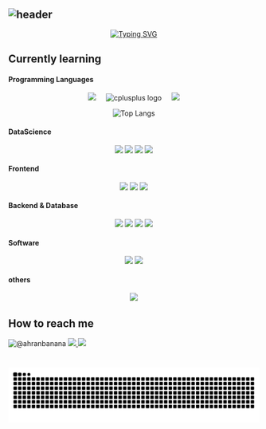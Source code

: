 ## ![header](https://capsule-render.vercel.app/api?type=Venom&color=auto&height=300&section=header&text=Hello%20Ahranah&fontColor=d6ace6&fontSize=90&animation=fadeIn)

<!--
**Ahranah/Ahranah** is a ✨ _special_ ✨ repository because its `README.md` (this file) appears on your GitHub profile.

Here are some ideas to get you started:

- 🔭 I’m currently working on ...
- 🌱 I’m currently learning ...
- 👯 I’m looking to collaborate on ...
- 🤔 I’m looking for help with ...
- 💬 Ask me about ...
- 📫 How to reach me: ...
- 😄 Pronouns: ...
- ⚡ Fun fact: ...
-->
<div align="center">
  <a href="https://git.io/typing-svg">
    <img src="https://readme-typing-svg.demolab.com?font=Fira+Code&size=15&duration=3000&pause=300&color=040122&center=true&vCenter=true&multiline=true&width=435&lines=Undergraduate+Food%26Nutrition+and+ComputerScience;Interested+in+Fintech" alt="Typing SVG">
  </a>
</div>


###
<h2 align="left">Currently learning </h2>

#### Programming Languages
<div align="center">
	<img src="https://img.shields.io/badge/python-%233776AB.svg?&style=for-the-badge&logo=python&logoColor=white" />
  <img width="12" />
  <img src="https://cdn.jsdelivr.net/gh/devicons/devicon/icons/cplusplus/cplusplus-original.svg" height="30" alt="cplusplus logo"  />
  <img width="12>
<img src="https://img.shields.io/badge/javascript-%23F7DF1E.svg?&style=for-the-badge&logo=javascript&logoColor=black" />
<img src="https://img.shields.io/badge/java-%23007396.svg?&style=for-the-badge&logo=java&logoColor=white" />

  ![Top Langs](https://github-readme-stats.vercel.app/api/top-langs/?username=ahranah&layout=compact)

</div>


#### DataScience

<div align="center">
	<img src="https://img.shields.io/badge/jupyter-%23F37626.svg?&style=for-the-badge&logo=jupyter&logoColor=white" />
  <img src="https://img.shields.io/badge/scikit--learn-%23F7931E.svg?&style=for-the-badge&logo=scikit-learn&logoColor=black" />
  <img src="https://img.shields.io/badge/pandas-%23150458.svg?&style=for-the-badge&logo=pandas&logoColor=white" />
  <img src="https://img.shields.io/badge/numpy-%23013243.svg?&style=for-the-badge&logo=numpy&logoColor=white" />
</div>
  
#### Frontend

<div align="center">
<img src="https://img.shields.io/badge/html5-%23E34F26.svg?&style=for-the-badge&logo=html5&logoColor=white" />
	<img src="https://img.shields.io/badge/css3-%231572B6.svg?&style=for-the-badge&logo=css3&logoColor=white" />
<img src="https://img.shields.io/badge/vue.js-%234FC08D.svg?&style=for-the-badge&logo=vue.js&logoColor=white" />
</div>

#### Backend & Database

<div align="center">
  <img src="https://img.shields.io/badge/node.js-%23339933.svg?&style=for-the-badge&logo=node.js&logoColor=white" />
  <img src="https://img.shields.io/badge/spring-%236DB33F.svg?&style=for-the-badge&logo=spring&logoColor=white" />
	<img src="https://img.shields.io/badge/mysql-%234479A1.svg?&style=for-the-badge&logo=mysql&logoColor=white" />
  <img src="https://img.shields.io/badge/mongodb-%2347A248.svg?&style=for-the-badge&logo=mongodb&logoColor=white" />
</div>

#### Software

<div align="center">
<img src="https://img.shields.io/badge/adobe%20illustrator-%23FF9A00.svg?&style=for-the-badge&logo=adobe%20illustrator&logoColor=black" />
<img src="https://img.shields.io/badge/adobe%20photoshop-%2331A8FF.svg?&style=for-the-badge&logo=adobe%20photoshop&logoColor=white" />
</div>

#### others

<div align="center">
  <img src="https://img.shields.io/badge/linux-%23FCC624.svg?&style=for-the-badge&logo=linux&logoColor=black" />
</div>

###
<h2 align="left">How to reach me</h2>
<div align="center
  <a href="https://www.youtube.com/c/@ahranbanana" target="_blank"><img src="https://img.shields.io/badge/youtube-%23FF0000.svg?&style=for-the-badge&logo=youtube&logoColor=white" alt=@ahranbanana /></a>
	<a href="mailto:window7651@gmail.com" target="_blank"><img src="https://img.shields.io/badge/gmail-%23EA4335.svg?&style=for-the-badge&logo=gmail&logoColor=white" />
<img src="https://img.shields.io/badge/slack-%234A154B.svg?&style=for-the-badge&logo=slack&logoColor=white" />
    
</div>



###

<br clear="both">

<img src="https://raw.githubusercontent.com/Ahranah/Ahranah/output/snake.svg" alt="Snake animation" />

###

